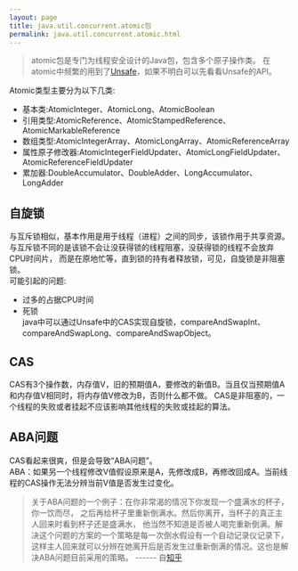 ```yaml
---
layout: page
title: java.util.concurrent.atomic包
permalink: java.util.concurrent.atomic.html
---
```


> atomic包是专门为线程安全设计的Java包，包含多个原子操作类。
> 在atomic中频繁的用到了[Unsafe](../../../../sun/misc/Unsafe.md)，如果不明白可以先看看Unsafe的API。

Atomic类型主要分为以下几类:  
- 基本类:AtomicInteger、AtomicLong、AtomicBoolean  
- 引用类型:AtomicReference、AtomicStampedReference、AtomicMarkableReference  
- 数组类型:AtomicIntegerArray、AtomicLongArray、AtomicReferenceArray  
- 属性原子修改器:AtomicIntegerFieldUpdater、AtomicLongFieldUpdater、AtomicReferenceFieldUpdater  
- 累加器:DoubleAccumulator、DoubleAdder、LongAccumulator、LongAdder  


## 自旋锁
与互斥锁相似，基本作用是用于线程（进程）之间的同步，该锁作用于共享资源。
与互斥锁不同的是该锁不会让没获得锁的线程阻塞，没获得锁的线程不会放弃CPU时间片，
而是在原地忙等，直到锁的持有者释放锁，可见，自旋锁是非阻塞锁。  
可能引起的问题:  
- 过多的占据CPU时间  
- 死锁  
java中可以通过Unsafe中的CAS实现自旋锁，compareAndSwapInt、compareAndSwapLong、compareAndSwapObject。

## CAS
CAS有3个操作数，内存值V，旧的预期值A，要修改的新值B。当且仅当预期值A和内存值V相同时，将内存值V修改为B，否则什么都不做。
CAS是非阻塞的，一个线程的失败或者挂起不应该影响其他线程的失败或挂起的算法。

## ABA问题
CAS看起来很爽，但是会导致“ABA问题”。  
ABA：如果另一个线程修改V值假设原来是A，先修改成B，再修改回成A。当前线程的CAS操作无法分辨当前V值是否发生过变化。  
> 关于ABA问题的一个例子：在你非常渴的情况下你发现一个盛满水的杯子，你一饮而尽，
> 之后再给杯子里重新倒满水。然后你离开，当杯子的真正主人回来时看到杯子还是盛满水，
> 他当然不知道是否被人喝完重新倒满。解决这个问题的方案的一个策略是每一次倒水假设有一个自动记录仪记录下，
> 这样主人回来就可以分辨在她离开后是否发生过重新倒满的情况。这也是解决ABA问题目前采用的策略。
> ------  自[知乎](https://www.zhihu.com/question/23281499/answer/24112589)

